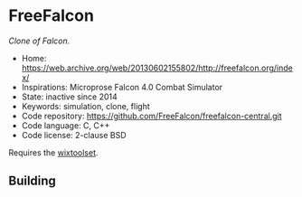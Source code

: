 # FreeFalcon

_Clone of Falcon._

- Home: https://web.archive.org/web/20130602155802/http://freefalcon.org/index/
- Inspirations: Microprose Falcon 4.0 Combat Simulator
- State: inactive since 2014
- Keywords: simulation, clone, flight
- Code repository: https://github.com/FreeFalcon/freefalcon-central.git
- Code language: C, C++
- Code license: 2-clause BSD

Requires the [wixtoolset](https://wixtoolset.org/).

## Building
